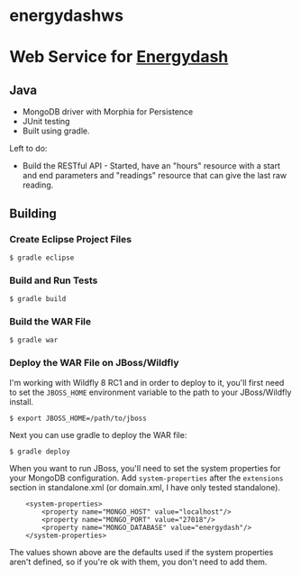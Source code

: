 energydashws
============

# Web Service for [Energydash](https://github.com/clinstid/energydash)

## Java

* MongoDB driver with Morphia for Persistence
* JUnit testing
* Built using gradle.

Left to do:

* Build the RESTful API - Started, have an "hours" resource with a start and end parameters and "readings" resource that can give the last raw reading.

## Building

### Create Eclipse Project Files

`$ gradle eclipse`

### Build and Run Tests

`$ gradle build`

### Build the WAR File

`$ gradle war`

### Deploy the WAR File on JBoss/Wildfly

I'm working with Wildfly 8 RC1 and in order to deploy to it, you'll first need to set the `JBOSS_HOME` environment variable to the path to your JBoss/Wildfly install.

`$ export JBOSS_HOME=/path/to/jboss`

Next you can use gradle to deploy the WAR file:

`$ gradle deploy`

When you want to run JBoss, you'll need to set the system properties for your MongoDB configuration. Add `system-properties` after the `extensions` section in standalone.xml (or domain.xml, I have only tested standalone).


```
    <system-properties>
        <property name="MONGO_HOST" value="localhost"/>
        <property name="MONGO_PORT" value="27018"/>
        <property name="MONGO_DATABASE" value="energydash"/>
    </system-properties>
```

The values shown above are the defaults used if the system properties aren't defined, so if you're ok with them, you don't need to add them.

